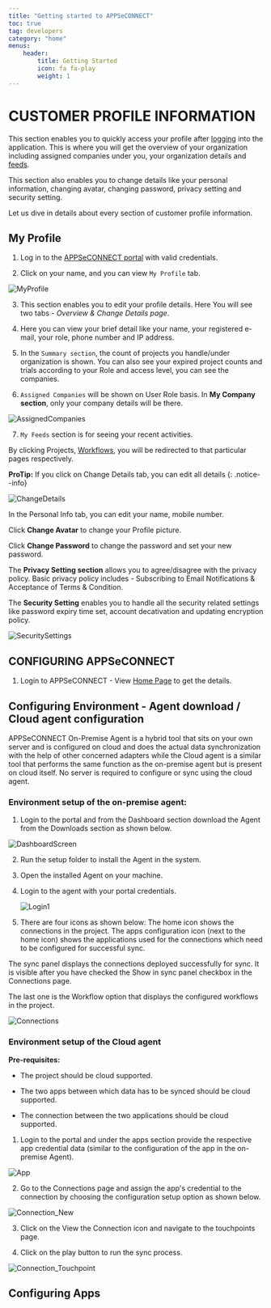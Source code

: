 ```yaml
---
title: "Getting started to APPSeCONNECT"
toc: true
tag: developers
category: "home"
menus: 
    header:
        title: Getting Started
        icon: fa fa-play
        weight: 1
---
```


# CUSTOMER PROFILE INFORMATION

This section enables you to quickly access your profile after [logging](https://portal.appseconnect.com/Account/Login?ReturnUrl=%2f) into the application. This is where you will get the overview of your organization including assigned companies under you, your organization details and [feeds](/home/home/).

This section also enables you to change details like your personal information, changing avatar, changing password, privacy setting and security setting.

Let us dive in details about every section of customer profile information.

## My Profile

1. Log in to the [APPSeCONNECT portal](https://portal.appseconnect.com/Account/Login?ReturnUrl=%2f) with valid credentials.

2. Click on your name, and you can view `My Profile` tab. 

![MyProfile](/staticfiles/root/media/MyProfile.PNG)

3. This section enables you to edit your profile details. Here You will see two tabs - *Overview & Change Details page*.

4. Here you can view your brief detail like your  name, your registered e-mail, your role, phone number and IP address.


5. In the `Summary section`, the count of projects you handle/under organization is shown. You can also see your expired project counts and trials according to your Role and access level, you can see the companies.

6. `Assigned Companies` will be shown on User Role basis. In **My Company section**, only your company details will be there.

![AssignedCompanies](/staticfiles/root/media/AssignedCompanies.PNG)

7. `My Feeds` section is for seeing your recent activities.

By clicking Projects, [Workflows](/workflow/overview/), you will be redirected to that particular pages respectively.

**ProTip:** If you click on Change Details tab, you can edit all details 
{: .notice--info}


![ChangeDetails](/staticfiles/root/media/ChangeDetails.PNG)

In the Personal Info tab, you can edit your name, mobile number.

Click  **Change Avatar** to change your Profile picture.


Click **Change Password** to change the password and set your new password.


The **Privacy Setting section** allows you to agree/disagree with the privacy policy. Basic privacy policy includes - Subscribing to Email Notifications & Acceptance of Terms & Condition.

The **Security Setting** enables you to handle all the security related settings like password expiry time set, account decativation and updating encryption policy. 

![SecuritySettings](/staticfiles/root/media/SecuritySettings.PNG)

## CONFIGURING APPSeCONNECT 

1. Login to APPSeCONNECT - View [Home Page](/home/home/) to get the details.

## Configuring Environment - Agent download / Cloud agent configuration

APPSeCONNECT On-Premise Agent is a hybrid tool that sits on your own server and is configured on cloud and does the actual data synchronization with the help of other concerned adapters while the Cloud agent is a similar tool that performs the same function as the on-premise agent but is present on cloud itself. No server is required to configure or sync using the cloud agent.

### Environment setup of the on-premise agent:

 1. Login to the portal and from the Dashboard section download the Agent from the Downloads section as shown below.

   ![DashboardScreen](/staticfiles/root/media/DashboardScreen.PNG)

 2. Run the setup folder to install the Agent in the system.
 3. Open the installed Agent on your machine.

4. Login to the agent with your portal credentials.

   ![Login1](/staticfiles/root/media/Login1.PNG)

5.   There are four icons as shown below:
The home icon shows the connections in the project.
The apps configuration icon (next to the home icon) shows the applications used for the connections which need to be configured for successful sync.

The sync panel displays the connections deployed successfully for sync. It is visible after you have checked the Show in sync panel checkbox in the Connections page.

The last one is the Workflow option that displays the configured workflows in the project.

  ![Connections](/staticfiles/root/media/Connections.PNG)

### Environment setup of the Cloud agent

**Pre-requisites:**
* The project should be cloud supported.

* The two apps between which data has to be synced should be cloud supported. 

* The connection between the two applications should be cloud supported.


1. Login to the portal and under the apps section provide the respective app credential data (similar to the configuration of the app in the on-premise Agent).

![App](/staticfiles/root/media/App.PNG)

2.  Go to the Connections page and assign the app's credential to the connection by choosing the configuration setup option as shown below.

![Connection_New](/staticfiles/root/media/Connection_New.PNG)

3. Click on the View the Connection icon and navigate to the touchpoints page.

4. Click on the play button to run the sync process.

![Connection_Touchpoint](/staticfiles/root/media/Connection_Touchpoints.PNG)


## Configuring Apps